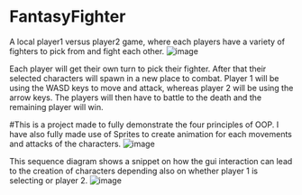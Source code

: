 # FantasyFighter
A local player1 versus player2 game, where each players have a variety of fighters to pick from and fight each other.
![image](https://github.com/NadelinNop/FantasyFighter/assets/103646861/189bd4b3-0d9c-4108-95c4-0512de9d668f)

Each player will get their own turn to pick their fighter. After that their selected characters will spawn in a new place to combat. Player 1 will be using the WASD keys to move and attack, whereas player 2 will be using the arrow keys. The players will then have to battle to the death and the remaining player will win. 

#This is a project made to fully demonstrate the four principles of OOP. I have also fully made use of Sprites to create animation for each movements and attacks of the characters. 
![image](https://github.com/NadelinNop/FantasyFighter/assets/103646861/ef359e9a-ce1f-4c69-a362-528c24b28d36)

This sequence diagram shows a snippet on how the gui interaction can lead to the creation of characters depending also on whether player 1 is selecting or player 2.
![image](https://github.com/NadelinNop/FantasyFighter/assets/103646861/183ebf2c-521f-4dcf-beeb-b3d6e629c839)
